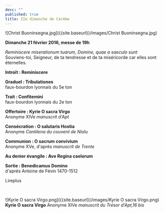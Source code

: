 ```yaml
---
desc: ""
published: true
title: IIe dimanche de Carême
---
```




![Christ Buoninsegna.jpg]({{site.baseurl}}/images/Christ Buoninsegna.jpg)

**Dimanche 21 février 2016, messe de 19h**  

*Reminiscere miserationum tuarum, Domine, quae a saeculo sunt*  
Souviens-toi, Seigneur, de ta tendresse et de ta miséricorde car elles sont éternelles.

**Introït : Reminiscere**

**Graduel : Tribulationes**  
faux-bourdon lyonnais du 5e ton

**Trait : Confitemini**  
faux-bourdon lyonnais du 2e ton

**Offertoire : Kyrie O sacra Virgo**  
Anonyme XIVe *manuscrit d'Apt*

**Consécration : O salutaris Hostia**  
Anonyme *Cantilena du couvent de Niolu*

**Communion : O sacrum convivium**  
Anonyme XVe, d'après *manuscrit de Trente*

**Au denier évangile : Ave Regina caelorum**  

**Sortie : Benedicamus Domino**  
d'après Antoine de Févin 1470-1512

Lireplus

&nbsp;

![Kyrie O sacra Virgo.png]({{site.baseurl}}/images/Kyrie O sacra Virgo.png)  
**Kyrie O sacra Virgo** Anonyme XIVe *manuscrit du Trésor d'Apt,16 bis*
